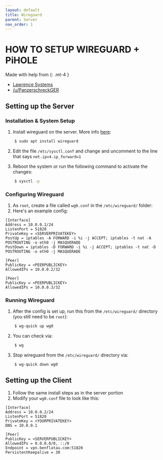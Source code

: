 ```yaml
---
layout: default
title: Wireguard
parent: Server
nav_order: 1
---
```


# HOW TO SETUP WIREGUARD + PiHOLE

Made with help from
{: .mt-4 }
- [Lawrence Systems](https://forums.lawrencesystems.com/t/getting-started-building-your-own-wireguard-vpn-server/7425)
- [/u/PanzerschreckGER](https://www.reddit.com/r/pihole/comments/bl4ka8/guide_pihole_on_the_go_with_wireguard/)



## Setting up the Server


### Installation & System Setup

1. Install wireguard on the server. More info [here](https://www.wireguard.com/install/):
```bash
    $ sudo apt install wireguard
```

2. Edit the file `/etc/sysctl.conf` and change and uncomment to the line that says `net.ipv4.ip_forward=1`

3. Reboot the system or run the following command to activate the changes:
```bash
    $ sysctl -p 
```


### Configuring Wireguard

1. As `root`, create a file called `wg0.conf` in the `/etc/wireguard/` folder:
2. Here's an example config:


```
[Interface]
Address = 10.0.0.1/24
ListenPort = 51820
PrivateKey = <SERVERPRIVATEKEY>
PostUp = iptables -A FORWARD -i %i -j ACCEPT; iptables -t nat -A POSTROUTING -o eth0 -j MASQUERADE
PostDown = iptables -D FORWARD -i %i -j ACCEPT; iptables -t nat -D POSTROUTING -o eth0 -j MASQUERADE

[Peer]
PublicKey = <PEERPUBLICKEY>
AllowedIPs = 10.0.0.2/32

[Peer]
PublicKey = <PEERPUBLICKEY>
AllowedIPs = 10.0.0.3/32

```


### Running Wireguard

1. After the config is set up, run this from the `/etc/wireguard/` directory (you still need to be `root`):
```bash
    $ wg-quick up wg0
```

2. You can check via:
```bash
    $ wg
``` 

3. Stop wireguard from the `/etc/wireguard/` directory via:
```bash
    $ wg-quick down wg0
``` 


## Setting up the Client

1. Follow the same install steps as in the server portion
2. Modify your `wg0.conf` file to look like this:

```
[Interface]
Address = 10.0.0.2/24
ListenPort = 51820
PrivateKey = <YOURPRIVATEKEY>
DNS = 10.0.0.1 

[Peer]
PublicKey = <SERVERPUBLICKEY>
AllowedIPs = 0.0.0.0/0, ::/0
Endpoint = vpn.benflatau.com:51820
PersistentKeepalive = 30

```